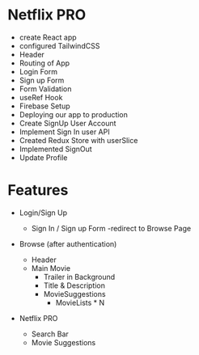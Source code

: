 # Netflix PRO

- create React app
- configured TailwindCSS
- Header
- Routing of App
- Login Form
- Sign up Form
- Form Validation
- useRef Hook
- Firebase Setup
- Deploying our app to production
- Create SignUp User Account
- Implement Sign In user API
- Created Redux Store with userSlice
- Implemented SignOut
- Update Profile


# Features
- Login/Sign Up
    - Sign In / Sign up Form
    -redirect to Browse Page

- Browse (after authentication)
    - Header
    - Main Movie
        - Trailer in Background
        - Title & Description
        - MovieSuggestions
            - MovieLists * N

- Netflix PRO
    - Search Bar
    - Movie Suggestions
